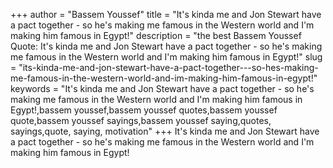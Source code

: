 +++
author = "Bassem Youssef"
title = "It's kinda me and Jon Stewart have a pact together - so he's making me famous in the Western world and I'm making him famous in Egypt!"
description = "the best Bassem Youssef Quote: It's kinda me and Jon Stewart have a pact together - so he's making me famous in the Western world and I'm making him famous in Egypt!"
slug = "its-kinda-me-and-jon-stewart-have-a-pact-together---so-hes-making-me-famous-in-the-western-world-and-im-making-him-famous-in-egypt!"
keywords = "It's kinda me and Jon Stewart have a pact together - so he's making me famous in the Western world and I'm making him famous in Egypt!,bassem youssef,bassem youssef quotes,bassem youssef quote,bassem youssef sayings,bassem youssef saying,quotes, sayings,quote, saying, motivation"
+++
It's kinda me and Jon Stewart have a pact together - so he's making me famous in the Western world and I'm making him famous in Egypt!
